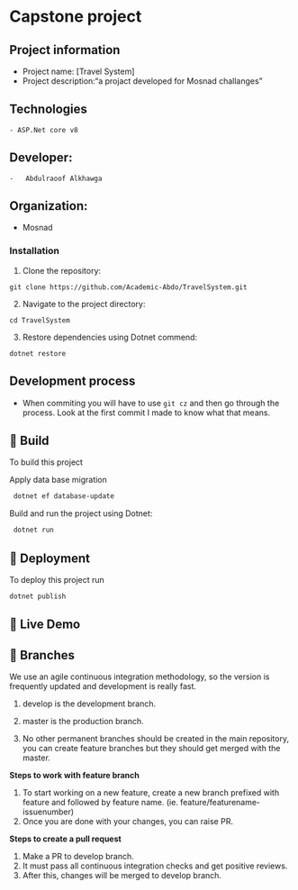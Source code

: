 # Capstone project 

## Project information

-   Project name: [Travel System]
-   Project description:“a projact developed for Mosnad challanges”
## Technologies

    - ASP.Net core v8


## Developer:

    -   Abdulraoof Alkhawga

## Organization:
   -   Mosnad

### Installation

1. Clone the repository:
```shell
git clone https://github.com/Academic-Abdo/TravelSystem.git
```

2. Navigate to the project directory:
```shell
cd TravelSystem
```

3. Restore dependencies using Dotnet commend:
```shell
dotnet restore
```

## Development process

-   When commiting you will have to use `git cz` and then go through the process. Look at the first commit I made to know what that means.


## 🔨 Build

To build this project

Apply data base migration

```bash
 dotnet ef database-update
```

Build and run the project using Dotnet:

```bash
 dotnet run
```


## 🚀 Deployment

To deploy this project run

```bash
dotnet publish
```


## 🚀 Live Demo



## 🌵 Branches

We use an agile continuous integration methodology, so the version is frequently updated and development is really fast.

1. develop is the development branch.

2. master is the production branch.

3. No other permanent branches should be created in the main repository, you can create feature branches but they should get merged with the master.

**Steps to work with feature branch**

1. To start working on a new feature, create a new branch prefixed with feature and followed by feature name. (ie. feature/featurename-issuenumber)
2. Once you are done with your changes, you can raise PR.

**Steps to create a pull request**

1. Make a PR to develop branch.
2. It must pass all continuous integration checks and get positive reviews.
3. After this, changes will be merged to develop branch.

